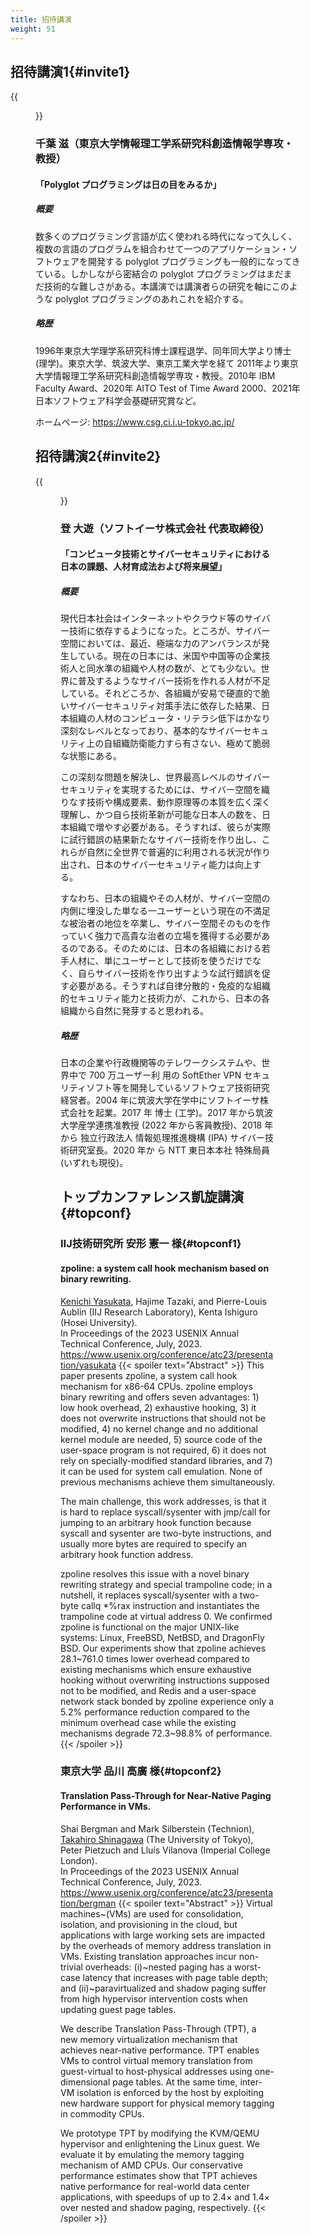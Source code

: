 ```yaml
---
title: 招待講演
weight: 51
---
```


## 招待講演1{#invite1}
{{<figure src="img/chiba.jpg" width="180px" height="180px">}}

### 千葉 滋（東京大学情報理工学系研究科創造情報学専攻・教授）
#### 「Polyglot プログラミングは日の目をみるか」

##### 概要

数多くのプログラミング言語が広く使われる時代になって久しく、複数の言語のプログラムを組合わせて一つのアプリケーション・ソフトウェアを開発する polyglot プログラミングも一般的になってきている。しかしながら密結合の polyglot プログラミングはまだまだ技術的な難しさがある。本講演では講演者らの研究を軸にこのような polyglot プログラミングのあれこれを紹介する。

##### 略歴

1996年東京大学理学系研究科博士課程退学、同年同大学より博士(理学)。東京大学、筑波大学、東京工業大学を経て 2011年より東京大学情報理工学系研究科創造情報学専攻・教授。2010年 IBM Faculty Award、2020年 AITO Test of Time Award 2000、2021年日本ソフトウェア科学会基礎研究賞など。

ホームページ: https://www.csg.ci.i.u-tokyo.ac.jp/


## 招待講演2{#invite2}

{{<figure src="img/nobori.jpg" width="180px" height="180px">}}

### 登 大遊（ソフトイーサ株式会社 代表取締役）

#### 「コンピュータ技術とサイバーセキュリティにおける日本の課題、人材育成法および将来展望」

##### 概要

現代日本社会はインターネットやクラウド等のサイバー技術に依存するようになった。ところが、サイバー空間においては、最近、極端な力のアンバランスが発生している。現在の日本には、米国や中国等の企業技術人と同水準の組織や人材の数が、とても少ない。世界に普及するようなサイバー技術を作れる人材が不足している。それどころか、各組織が安易で硬直的で脆いサイバーセキュリティ対策手法に依存した結果、日本組織の人材のコンピュータ・リテラシ低下はかなり深刻なレベルとなっており、基本的なサイバーセキュリティ上の自組織防衛能力すら有さない、極めて脆弱な状態にある。

この深刻な問題を解決し、世界最高レベルのサイバーセキュリティを実現するためには、サイバー空間を織りなす技術や構成要素、動作原理等の本質を広く深く理解し、かつ自ら技術革新が可能な日本人の数を、日本組織で増やす必要がある。そうすれば、彼らが実際に試行錯誤の結果新たなサイバー技術を作り出し、これらが自然に全世界で普遍的に利用される状況が作り出され、日本のサイバーセキュリティ能力は向上する。

すなわち、日本の組織やその人材が、サイバー空間の内側に埋没した単なる一ユーザーという現在の不満足な被治者の地位を卒業し、サイバー空間そのものを作っていく強力で高貴な治者の立場を獲得する必要があるのである。そのためには、日本の各組織における若手人材に、単にユーザーとして技術を使うだけでなく、自らサイバー技術を作り出すような試行錯誤を促す必要がある。そうすれば自律分散的・免疫的な組織的セキュリティ能力と技術力が、これから、日本の各組織から自然に発芽すると思われる。

##### 略歴

日本の企業や行政機関等のテレワークシステムや、世界中で 700 万ユーザー利
用の SoftEther VPN セキュリティソフト等を開発しているソフトウェア技術研究
経営者。2004 年に筑波大学在学中にソフトイーサ株式会社を起業。2017 年 博士
(工学)。2017 年から筑波大学産学連携准教授 (2022 年から客員教授)、2018 年
から 独立行政法人 情報処理推進機構 (IPA) サイバー技術研究室長。2020 年か
ら NTT 東日本本社 特殊局員 (いずれも現役)。


## トップカンファレンス凱旋講演{#topconf}

### IIJ技術研究所 安形 憲一 様{#topconf1}

#### zpoline: a system call hook mechanism based on binary rewriting.
<u>Kenichi Yasukata</u>, Hajime Tazaki, and Pierre-Louis Aublin (IIJ Research Laboratory), Kenta Ishiguro (Hosei University).<br>
In Proceedings of the 2023 USENIX Annual Technical Conference, July, 2023.<br>
https://www.usenix.org/conference/atc23/presentation/yasukata
{{< spoiler text="Abstract" >}}
This paper presents zpoline, a system call hook mechanism for x86-64 CPUs. zpoline employs binary rewriting and offers seven advantages: 1) low hook overhead, 2) exhaustive hooking, 3) it does not overwrite instructions that should not be modified, 4) no kernel change and no additional kernel module are needed, 5) source code of the user-space program is not required, 6) it does not rely on specially-modified standard libraries, and 7) it can be used for system call emulation. None of previous mechanisms achieve them simultaneously.

The main challenge, this work addresses, is that it is hard to replace syscall/sysenter with jmp/call for jumping to an arbitrary hook function because syscall and sysenter are two-byte instructions, and usually more bytes are required to specify an arbitrary hook function address.

zpoline resolves this issue with a novel binary rewriting strategy and special trampoline code; in a nutshell, it replaces syscall/sysenter with a two-byte callq *%rax instruction and instantiates the trampoline code at virtual address 0. We confirmed zpoline is functional on the major UNIX-like systems: Linux, FreeBSD, NetBSD, and DragonFly BSD. Our experiments show that zpoline achieves 28.1~761.0 times lower overhead compared to existing mechanisms which ensure exhaustive hooking without overwriting instructions supposed not to be modified, and Redis and a user-space network stack bonded by zpoline experience only a 5.2% performance reduction compared to the minimum overhead case while the existing mechanisms degrade 72.3~98.8% of performance.
{{< /spoiler >}}

### 東京大学 品川 高廣 様{#topconf2}

#### Translation Pass-Through for Near-Native Paging Performance in VMs.
Shai Bergman and Mark Silberstein (Technion), <u>Takahiro Shinagawa</u> (The University of Tokyo), Peter Pietzuch and Llu&#237;s Vilanova (Imperial College London).<br>
In Proceedings of the 2023 USENIX Annual Technical Conference, July, 2023.<br>
https://www.usenix.org/conference/atc23/presentation/bergman
{{< spoiler text="Abstract" >}}
Virtual machines~(VMs) are used for consolidation, isolation, and provisioning in the cloud, but applications with large working sets are impacted by the overheads of memory address translation in VMs. Existing translation approaches incur non-trivial overheads: (i)~nested paging has a worst-case latency that increases with page table depth; and (ii)~paravirtualized and shadow paging suffer from high hypervisor intervention costs when updating guest page tables.

We describe Translation Pass-Through (TPT), a new memory virtualization mechanism that achieves near-native performance. TPT enables VMs to control virtual memory translation from guest-virtual to host-physical addresses using one-dimensional page tables. At the same time, inter-VM isolation is enforced by the host by exploiting new hardware support for physical memory tagging in commodity CPUs.

We prototype TPT by modifying the KVM/QEMU hypervisor and enlightening the Linux guest. We evaluate it by emulating the memory tagging mechanism of AMD CPUs. Our conservative performance estimates show that TPT achieves native performance for real-world data center applications, with speedups of up to 2.4× and 1.4× over nested and shadow paging, respectively.
{{< /spoiler >}}
